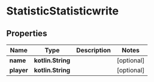 
# StatisticStatisticwrite

## Properties
| Name | Type | Description | Notes |
| ------------ | ------------- | ------------- | ------------- |
| **name** | **kotlin.String** |  |  [optional] |
| **player** | **kotlin.String** |  |  [optional] |




